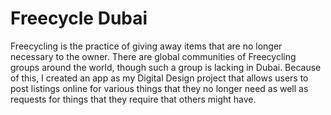 # Freecycle Dubai

Freecycling is the practice of giving away items that are no longer necessary to the owner. There are global communities of Freecycling groups around the world, though such a group is lacking in Dubai. Because of this, I created an app as my Digital Design project that allows users to post listings online for various things that they no longer need as well as requests for things that they require that others might have.
